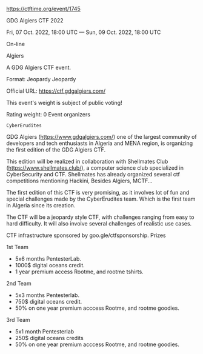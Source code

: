 https://ctftime.org/event/1745

GDG Algiers CTF 2022

Fri, 07 Oct. 2022, 18:00 UTC — Sun, 09 Oct. 2022, 18:00 UTC 

On-line

Algiers

A GDG Algiers CTF event.

Format: Jeopardy Jeopardy

Official URL: https://ctf.gdgalgiers.com/

This event's weight is subject of public voting!

Rating weight: 0 
Event organizers 

    CyberErudites


GDG Algiers (https://www.gdgalgiers.com/) one of the largest community of developers and tech enthusiasts in Algeria and MENA region, is organizing the first edition of the GDG Algiers CTF.

This edition will be realized in collaboration with Shellmates Club (https://www.shellmates.club/), a computer science club specialized in CyberSecurity and CTF. Shellmates has already organized several ctf competitions mentioning Hackini, Besides Algiers, MCTF...

The first edition of this CTF is very promising, as it involves lot of fun and special challenges made by the CyberErudites team. Which is the first team in Algeria since its creation.

The CTF will be a jeopardy style CTF, with challenges ranging from easy to hard difficulty. It will also involve several challenges of realistic use cases.

CTF infrastructure sponsored by goo.gle/ctfsponsorship.
Prizes

1st Team
- 5x6 months PentesterLab.
- 1000$ digital oceans credit.
- 1 year premium access Rootme, and rootme tshirts.

2nd Team
- 5x3 months Pentesterlab.
- 750$ digital oceans credit.
- 50% on one year premium acccess Rootme, and rootme goodies.

3rd Team
- 5x1 month Pentesterlab
- 250$ digital oceans credits
- 50% on one year premium acccess Rootme, and rootme goodies.
